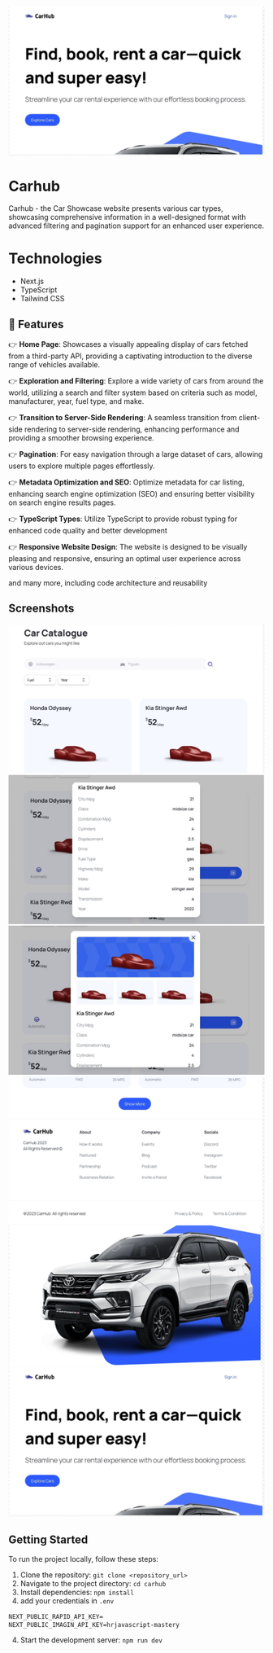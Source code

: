  ![Logo](screenshots/7.jpg)

# Carhub

Carhub - the Car Showcase website presents various car types, showcasing comprehensive information in a well-designed format with advanced filtering and pagination support for an enhanced user experience.

# Technologies

- Next.js
- TypeScript
- Tailwind CSS

## <a name="features">🔋 Features</a>

👉 **Home Page**: Showcases a visually appealing display of cars fetched from a third-party API, providing a captivating introduction to the diverse range of vehicles available.

👉 **Exploration and Filtering**: Explore a wide variety of cars from around the world, utilizing a search and filter system based on criteria such as model, manufacturer, year, fuel type, and make.

👉 **Transition to Server-Side Rendering**: A seamless transition from client-side rendering to server-side rendering, enhancing performance and providing a smoother browsing experience.

👉 **Pagination**: For easy navigation through a large dataset of cars, allowing users to explore multiple pages effortlessly.

👉 **Metadata Optimization and SEO**: Optimize metadata for car listing, enhancing search engine optimization (SEO) and ensuring better visibility on search engine results pages.

👉 **TypeScript Types**: Utilize TypeScript to provide robust typing for enhanced code quality and better development

👉 **Responsive Website Design**: The website is designed to be visually pleasing and responsive, ensuring an optimal user experience across various devices.

and many more, including code architecture and reusability 

## Screenshots

![Screenshot 1](screenshots/1.jpg)
![Screenshot 1](screenshots/2.jpg)
![Screenshot 1](screenshots/3.jpg)
![Screenshot 1](screenshots/5.jpg)
![Screenshot 1](screenshots/6.jpg)
![Screenshot 1](screenshots/7.jpg)

## Getting Started

To run the project locally, follow these steps:

1. Clone the repository: `git clone <repository_url>`
2. Navigate to the project directory: `cd carhub`
3. Install dependencies: `npm install`
4. add your credentials in `.env`
```env
NEXT_PUBLIC_RAPID_API_KEY=
NEXT_PUBLIC_IMAGIN_API_KEY=hrjavascript-mastery
```
4. Start the development server: `npm run dev`
